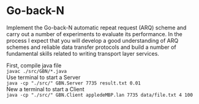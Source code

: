 # Go-back-N

Implement the Go-back-N automatic repeat request (ARQ) scheme and carry out a number of experiments to evaluate its performance. In the process I expect that you will develop a good understanding of
ARQ schemes and reliable data transfer protocols and build a number of fundamental skills related to writing transport layer services.

First, compile java file   
```javac ./src/GBN/*.java```  
Use terminal to start a Server  
```java -cp "./src/" GBN.Server 7735 result.txt 0.01 ```  
New a terminal to start a Client  
```java -cp "./src/" GBN.Client appledeMBP.lan 7735 data/file.txt 4 100```